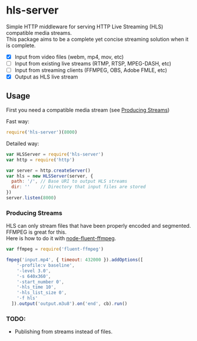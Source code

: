 # hls-server
Simple HTTP middleware for serving HTTP Live Streaming (HLS) compatible media streams.  
This package aims to be a complete yet concise streaming solution when it is complete.  

- [X] Input from video files (webm, mp4, mov, etc)
- [ ] Input from existing live streams (RTMP, RTSP, MPEG-DASH, etc)
- [ ] Input from streaming clients (FFMPEG, OBS, Adobe FMLE, etc)
- [X] Output as HLS live stream

## Usage
First you need a compatible media stream (see [Producing Streams](#producing-streams))

Fast way:
```javascript
require('hls-server')(8000)
```

Detailed way:
```javascript
var HLSServer = require('hls-server')
var http = require('http')

var server = http.createServer()
var hls = new HLSServer(server, {
  path: '/', // Base URI to output HLS streams
  dir: ''    // Directory that input files are stored
})
server.listen(8000)
```

### Producing Streams
HLS can only stream files that have been properly encoded and segmented. FFMPEG is great for this.  
Here is how to do it with [node-fluent-ffmpeg](https://github.com/fluent-ffmpeg/node-fluent-ffmpeg).

```javascript
var ffmpeg = require('fluent-ffmpeg')

fmpeg('input.mp4', { timeout: 432000 }).addOptions([
    '-profile:v baseline',
    '-level 3.0',
    '-s 640x360',
    '-start_number 0',
    '-hls_time 10',
    '-hls_list_size 0',
    '-f hls'
  ]).output('output.m3u8').on('end', cb).run()
```

### TODO:
- Publishing from streams instead of files.
